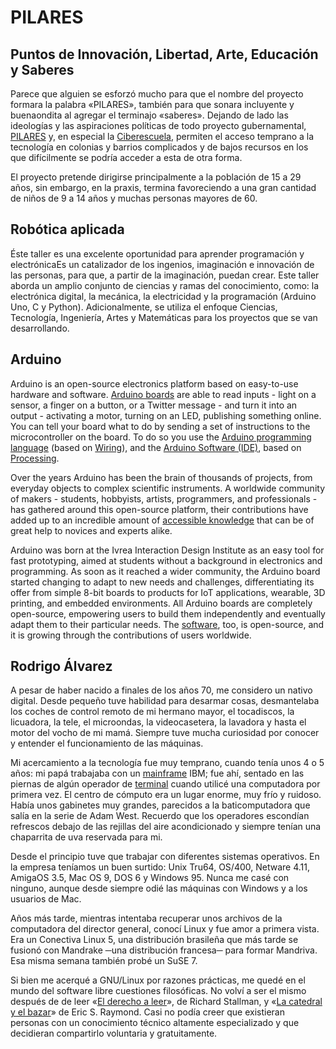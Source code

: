 # PILARES

## Puntos de Innovación, Libertad, Arte, Educación y Saberes

Parece que alguien se esforzó mucho para que el nombre del proyecto formara la palabra «PILARES», también para que sonara incluyente y buenaondita al agregar el terminajo «saberes». Dejando de lado las ideologías y las aspiraciones políticas de todo proyecto gubernamental, [PILARES](https://pilares.cdmx.gob.mx/) y, en especial la [Ciberescuela](https://pilares.cdmx.gob.mx/ciberescuela), permiten el acceso temprano a la tecnología en colonias y barrios complicados y de bajos recursos en los que difícilmente se podría acceder a esta de otra forma.

El proyecto pretende dirigirse principalmente a la población de 15 a 29 años, sin embargo, en la praxis, termina favoreciendo a una gran cantidad de niños de 9 a 14 años y muchas personas mayores de 60. 

## Robótica aplicada

Éste taller es una excelente oportunidad para aprender programación y electrónicaEs un catalizador de los ingenios, imaginación e innovación de las personas, para que, a partir de la imaginación, puedan crear. Este taller aborda un amplio conjunto de ciencias y ramas del conocimiento, como: la electrónica digital, la mecánica, la electricidad y la programación (Arduino Uno, C y Python). Adicionalmente, se utiliza el enfoque Ciencias, Tecnología, Ingeniería, Artes y Matemáticas para los proyectos que se van desarrollando.

## Arduino

Arduino is an open-source electronics platform based on easy-to-use hardware and software. [Arduino boards](https://www.arduino.cc/en/Main/Products) are able to read inputs - light on a sensor, a finger on a button, or a Twitter message - and turn it into an output - activating a motor, turning on an LED, publishing something online. You can tell your board what to do by sending a set of instructions to the microcontroller on the board. To do so you use the [Arduino programming language](https://www.arduino.cc/reference/es/) (based on [Wiring](http://wiring.org.co/)), and the [Arduino Software (IDE)](https://www.arduino.cc/en/software), based on [Processing](https://processing.org/).

Over the years Arduino has been the brain of thousands of projects, from everyday objects to complex scientific instruments. A worldwide community of makers - students, hobbyists, artists, programmers, and professionals - has gathered around this open-source platform, their contributions have added up to an incredible amount of [accessible knowledge](http://forum.arduino.cc/) that can be of great help to novices and experts alike.

Arduino was born at the Ivrea Interaction Design Institute as an easy tool for fast prototyping, aimed at students without a background in electronics and programming. As soon as it reached a wider community, the Arduino board started changing to adapt to new needs and challenges, differentiating its offer from simple 8-bit boards to products for IoT applications, wearable, 3D printing, and embedded environments. All Arduino boards are completely open-source, empowering users to build them independently and eventually adapt them to their particular needs. The [software](https://www.arduino.cc/en/Main/Software), too, is open-source, and it is growing through the contributions of users worldwide.

## Rodrigo Álvarez

A pesar de haber nacido a finales de los años 70, me considero un nativo digital. Desde pequeño tuve habilidad para desarmar cosas, desmantelaba los coches de control remoto de mi hermano mayor, el tocadiscos, la licuadora, la tele, el microondas, la videocasetera, la lavadora y hasta el motor del vocho de mi mamá. Siempre tuve mucha curiosidad por conocer y entender el funcionamiento de las máquinas.

Mi acercamiento a la tecnología fue muy temprano, cuando tenía unos 4 o 5 años: mi papá trabajaba con un [mainframe](https://es.wikipedia.org/wiki/Computadora_central) IBM; fue ahí, sentado en las piernas de algún operador de [terminal](https://es.wikipedia.org/wiki/Terminal_tonta) cuando utilicé una computadora por primera vez. El centro de cómputo era un lugar enorme, muy frío y ruidoso. Había unos gabinetes muy grandes, parecidos a la baticomputadora que salía en la serie de Adam West. Recuerdo que los operadores escondían refrescos debajo de las rejillas del aire acondicionado y siempre tenían una chaparrita de uva reservada para mi.

Desde el principio tuve que trabajar con diferentes sistemas operativos. En la empresa teníamos un buen surtido: Unix Tru64, OS/400, Netware 4.11, AmigaOS 3.5, Mac OS 9, DOS 6 y Windows 95. Nunca me casé con ninguno, aunque desde siempre odié las máquinas con Windows y a los usuarios de Mac.

Años más tarde, mientras intentaba recuperar unos archivos de la computadora del director general, conocí Linux y fue amor a primera vista. Era un Conectiva Linux 5, una distribución brasileña que más tarde se fusionó con Mandrake ─una distribución francesa─ para formar Mandriva. Esa misma semana también probé un SuSE 7.

Si bien me acerqué a GNU/Linux por razones prácticas, me quedé en el mundo del software libre cuestiones filosóficas. No volví a ser el mismo después de de leer «[El derecho a leer](https://www.gnu.org/philosophy/right-to-read.es.html)», de Richard Stallman, y «[La catedral y el bazar](http://biblioweb.sindominio.net/telematica/catedral.html)» de Eric S. Raymond. Casi no podía creer que existieran personas con un conocimiento técnico altamente especializado y que decidieran compartirlo voluntaria y gratuitamente.